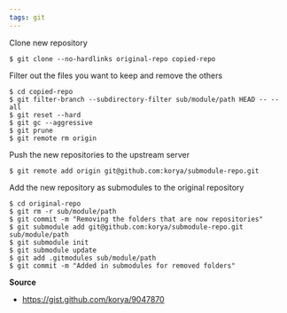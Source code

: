 ```yaml
---
tags: git
---
```


Clone new repository
``` shell
$ git clone --no-hardlinks original-repo copied-repo
```

Filter out the files you want to keep and remove the others
``` shell
$ cd copied-repo
$ git filter-branch --subdirectory-filter sub/module/path HEAD -- --all
$ git reset --hard
$ git gc --aggressive
$ git prune
$ git remote rm origin
```

Push the new repositories to the upstream server
``` shell
$ git remote add origin git@github.com:korya/submodule-repo.git
```

Add the new repository as submodules to the original repository
``` shell
$ cd original-repo
$ git rm -r sub/module/path
$ git commit -m "Removing the folders that are now repositories"
$ git submodule add git@github.com:korya/submodule-repo.git sub/module/path
$ git submodule init
$ git submodule update
$ git add .gitmodules sub/module/path
$ git commit -m "Added in submodules for removed folders"
```

**Source**
- https://gist.github.com/korya/9047870
